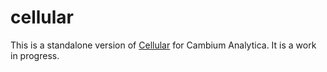 # cellular

This is a standalone version of [Cellular](https://longitude.studio/Cellular) for Cambium Analytica. It is a work in progress.
